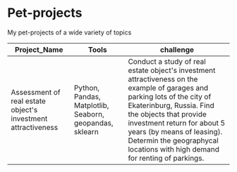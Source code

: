 # Pet-projects
 My pet-projects of a wide variety of topics

|Project_Name|Tools|challenge|
|--------|-----------|------|
|Assessment of real estate object's investment attractiveness|Python, Pandas, Matplotlib, Seaborn, geopandas, sklearn|Conduct a study of real estate object's investment attractiveness on the example of garages and parking lots of the city of Ekaterinburg, Russia. Find the objects that provide investment return for about 5 years (by means of leasing). Determin the geographycal locations with high demand for renting of parkings.|
